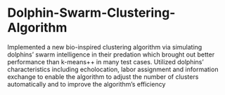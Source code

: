 # Dolphin-Swarm-Clustering-Algorithm
Implemented a new bio-inspired clustering algorithm via simulating dolphins’ swarm intelligence in their predation which brought out better performance than k-means++ in many test cases. Utilized dolphins’ characteristics including echolocation, labor assignment and information exchange to enable the algorithm to adjust the number of clusters automatically and to improve the algorithm’s efficiency

